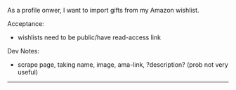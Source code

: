 As a profile onwer, I want to import gifts from my Amazon wishlist.

Acceptance:
- wishlists need to be public/have read-access link

Dev Notes:
- scrape page, taking name, image, ama-link, ?description? (prob not very useful)

---


